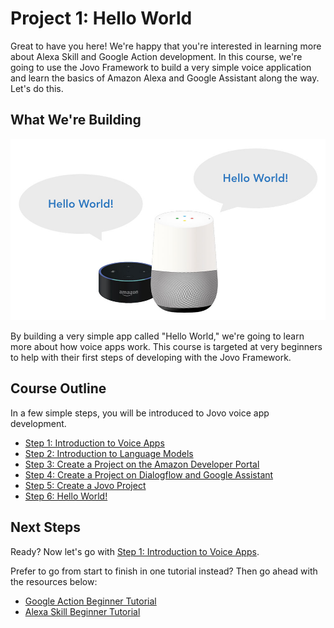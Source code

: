 # Project 1: Hello World

Great to have you here! We're happy that you're interested in learning more about Alexa Skill and Google Action development. In this course, we're going to use the Jovo Framework to build a very simple voice application and learn the basics of Amazon Alexa and Google Assistant along the way. Let's do this.

## What We're Building

![](./img/amazon-echo-google-home-hello-world.jpg)

By building a very simple app called "Hello World," we're going to learn more about how voice apps work. This course is targeted at very beginners to help with their first steps of developing with the Jovo Framework.

## Course Outline

In a few simple steps, you will be introduced to Jovo voice app development.

* [Step 1: Introduction to Voice Apps](./step-1-introduction-voice-apps.md)
* [Step 2: Introduction to Language Models](./step-2-introduction-language-models.md)
* [Step 3: Create a Project on the Amazon Developer Portal](./step-3-amazon-developer-portal.md)
* [Step 4: Create a Project on Dialogflow and Google Assistant](./step-4-dialogflow-google-assistant.md)
* [Step 5: Create a Jovo Project](./step-5-create-jovo-project.md)
* [Step 6: Hello World!](./step-6-hello-world.md)

## Next Steps

Ready? Now let's go with [Step 1: Introduction to Voice Apps](./step-1-introduction-voice-apps.md).

Prefer to go from start to finish in one tutorial instead? Then go ahead with the resources below:

* [Google Action Beginner Tutorial](../tutorials/google-action-tutorial-nodejs/)
* [Alexa Skill Beginner Tutorial](..tutorials/alexa-skill-tutorial-nodejs/)


<!--[metadata]: { "description": "Learn the basics of voice app development for Amazon Alexa and Google Assistant in this free course.", "author": "jan-koenig" }-->
